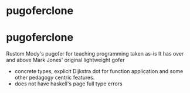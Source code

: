 # pugoferclone
# pugoferclone
Rustom Mody's pugofer for teaching programming taken as-is
It has over and above Mark Jones' original lightweight gofer
- concrete types, explicit Dijkstra dot for function application and some other pedagogy centric features.
- does not have haskell's page full type errors
